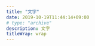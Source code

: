 ```yaml
---
title: "文字"
date: 2019-10-19T11:44:14+09:00
# type: "archive"
description: 文字
titleWrap: wrap
---
```

